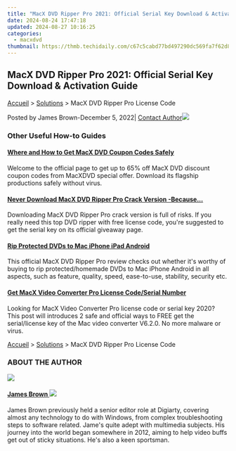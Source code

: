 ```yaml
---
title: "MacX DVD Ripper Pro 2021: Official Serial Key Download & Activation Guide"
date: 2024-08-24 17:47:18
updated: 2024-08-27 10:16:25
categories:
  - macxdvd
thumbnail: https://thmb.techidaily.com/c67c5cabd77bd497290dc569fa7f62d814f0daa9ae95d19e4c91539b2a1b2dd0.jpg
---
```


## MacX DVD Ripper Pro 2021: Official Serial Key Download & Activation Guide

[Accueil](https://tools.techidaily.com/macxdvd/products/) \> [Solutions](https://tools.techidaily.com/macxdvd/products/) \> MacX DVD Ripper Pro License Code

Posted by James Brown-December 5, 2022| [Contact Author![](https://www.macxdvd.com/tutorial-fr/../troubleshoot-adobe/img/email.png)](https://tools.techidaily.com/macxdvd/products/) 



### Other Useful How-to Guides

#### [Where and How to Get MacX DVD Coupon Codes Safely](https://tools.techidaily.com/macxdvd/products/)

Welcome to the official page to get up to 65% off MacX DVD discount coupon codes from MacXDVD special offer. Download its flagship productions safely without virus. 

#### [Never Download MacX DVD Ripper Pro Crack Version -Because...](https://tools.techidaily.com/macxdvd/products/)

Downloading MacX DVD Ripper Pro crack version is full of risks. If you really need this top DVD ripper with free license code, you're suggested to get the serial key on its official giveaway page.

#### [Rip Protected DVDs to Mac iPhone iPad Android](https://tools.techidaily.com/macxdvd/products/)

This official MacX DVD Ripper Pro review checks out whether it's worthy of buying to rip protected/homemade DVDs to Mac iPhone Android in all aspects, such as feature, quality, speed, ease-to-use, stability, security etc.

#### [Get MacX Video Converter Pro License Code/Serial Number](https://tools.techidaily.com/macxdvd/products/)

Looking for MacX Video Converter Pro license code or serial key 2020? This post will introduces 2 safe and official ways to FREE get the serial/license key of the Mac video converter V6.2.0\. No more malware or virus.



[Accueil](https://tools.techidaily.com/macxdvd/products/) \> [Solutions](https://tools.techidaily.com/macxdvd/products/) \> MacX DVD Ripper Pro License Code



### ABOUT THE AUTHOR

![](https://www.macxdvd.com/tutorial-fr/../mac-dvd-video-converter-how-to/howto_image/james.png)

#### [James Brown ![](https://www.macxdvd.com/tutorial-fr/../troubleshoot-adobe/img/tw.png)](https://tools.techidaily.com/macxdvd/products/)

James Brown previously held a senior editor role at Digiarty, covering almost any technology to do with Windows, from complex troubleshooting steps to software related. Jame's quite adept with multimedia subjects. His journey into the world began somewhere in 2012, aiming to help video buffs get out of sticky situations. He's also a keen sportsman.

<ins class="adsbygoogle"
     style="display:block"
     data-ad-format="autorelaxed"
     data-ad-client="ca-pub-7571918770474297"
     data-ad-slot="1223367746"></ins>



<ins class="adsbygoogle"
     style="display:block"
     data-ad-client="ca-pub-7571918770474297"
     data-ad-slot="8358498916"
     data-ad-format="auto"
     data-full-width-responsive="true"></ins>
